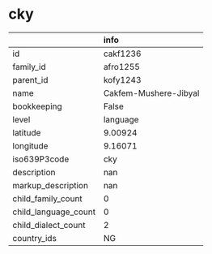 # cky
|                      | info                  |
|:---------------------|:----------------------|
| id                   | cakf1236              |
| family_id            | afro1255              |
| parent_id            | kofy1243              |
| name                 | Cakfem-Mushere-Jibyal |
| bookkeeping          | False                 |
| level                | language              |
| latitude             | 9.00924               |
| longitude            | 9.16071               |
| iso639P3code         | cky                   |
| description          | nan                   |
| markup_description   | nan                   |
| child_family_count   | 0                     |
| child_language_count | 0                     |
| child_dialect_count  | 2                     |
| country_ids          | NG                    |